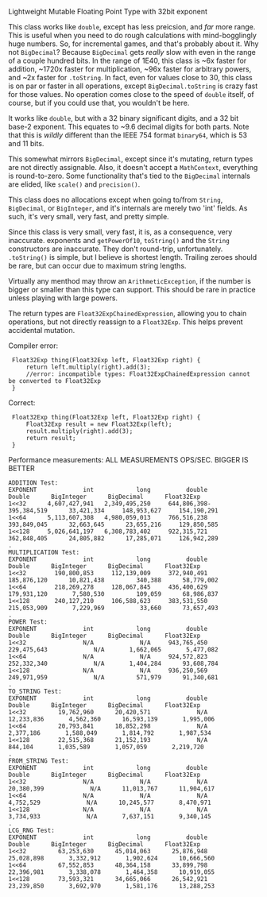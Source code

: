 Lightweight Mutable Floating Point Type with 32bit exponent

This class works like `double`, except has less preicsion, and _far_ more range.  This is useful when 
you need to do rough calculations with mind-bogglingly huge numbers. So, for incremental games, and
that's probably about it. Why not `BigDecimal`? Because `BigDecimal` gets _really_ slow with even in
the range of a couple hundred bits. In the range of 1E40, this class is ~6x faster for addition, 
~1720x faster for multiplication, ~96x faster for arbitrary powers, and ~2x faster for `.toString`. 
In fact, even for values close to 30, this class is on par or faster in all operations, except
`BigDecimal.toString` is crazy fast for those values. No operation comes close to the speed of `double`
itself, of course, but if you could use that, you wouldn't be here.

It works like `double`, but with a 32 binary significant digits, and a 32 bit base-2 exponent.
This equates to ~9.6 decimal digits for both parts.
Note that this is _wildly_ different than the IEEE 754 format `binary64`, which is 53 and 11
bits.

This somewhat mirrors `BigDecimal`, except since it's mutating, return types are not directly
assignable.
Also, it doesn't accept a `MathContext`, everything is round-to-zero. Some functionality that's
tied to the `BigDecimal` internals are elided, like `scale()` and `precision()`.

This class does no allocations except when going to/from `String`, `BigDecimal`, or `BigInteger`, and it's
internals are merely two 'int' fields. As such, it's very small, very fast, and pretty simple.

Since this class is very small, very fast, it is, as a consequence, very inaccurate. exponents and
`getPowerOf10`, `toString()` and the `String` constructors are inaccurate. 
They don't round-trip, unfortunately. `.toString()` is simple, but I believe is shortest length.
 Trailing zeroes should be rare, but can occur due to maximum string lengths.

Virtually any menthod may throw an `ArithmeticException`, if the number is bigger or smaller than
this type can support. This should be rare in practice unless playing with large powers.

The return types are `Float32ExpChainedExpression`, allowing you to chain operations, but not
directly reassign to a `Float32Exp`. This helps prevent accidental mutation.

Compiler error:

     Float32Exp thing(Float32Exp left, Float32Exp right) {
         return left.multiply(right).add(3);
         //error: incompatible types: Float32ExpChainedExpression cannot be converted to Float32Exp
     }

Correct:

     Float32Exp thing(Float32Exp left, Float32Exp right) {
         Float32Exp result = new Float32Exp(left);
         result.multiply(right).add(3);
         return result;
     }
         
Performance measurements: ALL MEASUREMENTS OPS/SEC. BIGGER IS BETTER

    ADDITION Test:
    EXPONENT             int            long          double          Double      BigInteger      BigDecimal      Float32Exp 
    1<<32      4,607,427,941   2,349,495,250     644,806,398-    395,384,519      33,421,334     148,953,627     154,190,291 
    1<<64      5,113,607,308   4,980,059,013     766,516,238     393,849,045      32,663,645      23,655,216     129,850,585 
    1<<128     5,026,641,197   6,308,783,402     922,315,721     362,848,405      24,805,882      17,285,071     126,942,289 
    .
    MULTIPLICATION Test:
    EXPONENT             int            long          double          Double      BigInteger      BigDecimal      Float32Exp 
    1<<32        190,800,853     112,139,009     372,940,491     185,876,120      10,821,438         340,388      58,779,002 
    1<<64        218,269,278     128,067,845     436,400,629     179,931,120       7,580,530         109,059      68,986,837 
    1<<128       240,127,210     106,588,623     383,531,550     215,053,909       7,229,969          33,660      73,657,493 
    .
    POWER Test:
    EXPONENT             int            long          double          Double      BigInteger      BigDecimal      Float32Exp 
    1<<32                N/A             N/A     943,765,450     229,475,643             N/A       1,662,065       5,477,082 
    1<<64                N/A             N/A     924,572,823     252,332,340             N/A       1,404,284      93,608,784 
    1<<128               N/A             N/A     936,250,569     249,971,959             N/A         571,979      91,340,681 
    .
    TO_STRING Test:
    EXPONENT             int            long          double          Double      BigInteger      BigDecimal      Float32Exp 
    1<<32         19,762,960      20,420,571             N/A      12,233,836       4,562,360      16,593,139       1,995,006 
    1<<64         20,793,841      18,852,298             N/A       2,377,186       1,588,049       1,814,792       1,987,534 
    1<<128        22,515,368      21,152,193             N/A         844,104       1,035,589       1,057,059       2,219,720 
    .
    FROM_STRING Test:
    EXPONENT             int            long          double          Double      BigInteger      BigDecimal      Float32Exp 
    1<<32                N/A             N/A             N/A      20,380,399             N/A      11,013,767      11,904,617 
    1<<64                N/A             N/A             N/A       4,752,529             N/A      10,245,577       8,470,971 
    1<<128               N/A             N/A             N/A       3,734,933             N/A       7,637,151       9,340,145 
    .
    LCG_RNG Test:
    EXPONENT             int            long          double          Double      BigInteger      BigDecimal      Float32Exp 
    1<<32         63,253,630      45,014,063      25,876,948      25,028,898       3,332,912       1,902,624      10,666,560 
    1<<64         67,552,853      48,364,158      33,899,798      22,396,981       3,338,078       1,464,358      10,919,055 
    1<<128        73,593,321      34,665,066      26,542,921      23,239,850       3,692,970       1,581,176      13,288,253 
